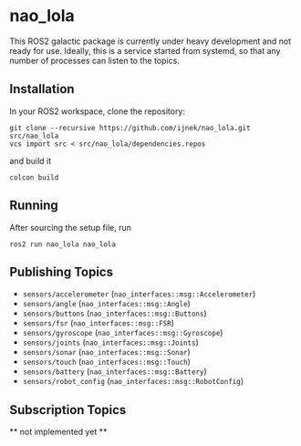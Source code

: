 # nao_lola

This ROS2 galactic package is currently under heavy development and not ready for use.
Ideally, this is a service started from systemd, so that any number of processes can listen to the topics.

## Installation

In your ROS2 workspace, clone the repository:
```
git clone --recursive https://github.com/ijnek/nao_lola.git src/nao_lola
vcs import src < src/nao_lola/dependencies.repos
```

and build it
```
colcon build
```

## Running

After sourcing the setup file, run
```
ros2 run nao_lola nao_lola
```

## Publishing Topics

* `sensors/accelerometer` (`nao_interfaces::msg::Accelerometer`)
* `sensors/angle` (`nao_interfaces::msg::Angle`)
* `sensors/buttons` (`nao_interfaces::msg::Buttons`)
* `sensors/fsr` (`nao_interfaces::msg::FSR`)
* `sensors/gyroscope` (`nao_interfaces::msg::Gyroscope`)
* `sensors/joints` (`nao_interfaces::msg::Joints`)
* `sensors/sonar` (`nao_interfaces::msg::Sonar`)
* `sensors/touch` (`nao_interfaces::msg::Touch`)
* `sensors/battery` (`nao_interfaces::msg::Battery`)
* `sensors/robot_config` (`nao_interfaces::msg::RobotConfig`)

## Subscription Topics

** not implemented yet **

